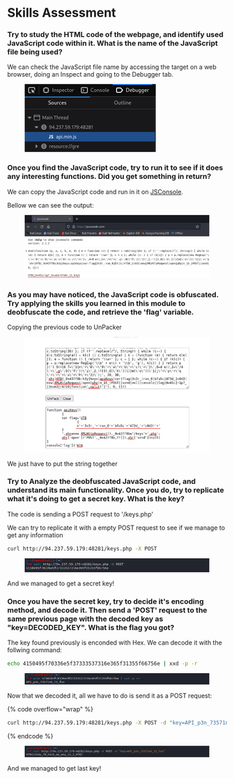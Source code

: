 # Skills Assessment

### Try to study the HTML code of the webpage, and identify used JavaScript code within it. What is the name of the JavaScript file being used?

We can check the JavaScript file name by accessing the target on a web browser, doing an Inspect and going to the Debugger tab.

<figure><img src="../../../.gitbook/assets/image (2) (1) (1) (1) (1) (1) (1) (1) (1) (1) (1) (1) (1) (1) (1) (1) (1) (1) (1) (1) (1) (1) (1) (1) (1) (1) (1) (1) (1) (1) (1) (1) (1) (1) (1) (1) (1).png" alt=""><figcaption></figcaption></figure>

### Once you find the JavaScript code, try to run it to see if it does any interesting functions. Did you get something in return?

We can copy the JavaScript code and run in it on [JSConsole](https://jsconsole.com/).

Bellow we can see the output:

<figure><img src="../../../.gitbook/assets/image (1) (1) (1) (1) (1) (1) (1) (1) (1) (1) (1) (1) (1) (1) (1) (1) (1) (1) (1) (1) (1) (1) (1) (1) (1) (1) (1) (1) (1) (1) (1) (1) (1) (1) (1) (1) (1) (1) (1).png" alt=""><figcaption></figcaption></figure>

### As you may have noticed, the JavaScript code is obfuscated. Try applying the skills you learned in this module to deobfuscate the code, and retrieve the 'flag' variable.

Copying the previous code to UnPacker

<figure><img src="../../../.gitbook/assets/image (3) (1) (1) (1) (1) (1) (1) (1) (1) (1) (1) (1) (1) (1) (1) (1) (1) (1) (1) (1) (1) (1) (1) (1) (1) (1) (1) (1) (1) (1).png" alt=""><figcaption></figcaption></figure>

We just have to put the string together

### Try to Analyze the deobfuscated JavaScript code, and understand its main functionality. Once you do, try to replicate what it's doing to get a secret key. What is the key?

The code is sending a POST request to '/keys.php'

We can try to replicate it with a empty POST request to see if we manage to get any information

```bash
curl http://94.237.59.179:48281/keys.php -X POST
```

<figure><img src="../../../.gitbook/assets/image (4) (1) (1) (1) (1) (1) (1) (1) (1) (1) (1) (1) (1) (1) (1) (1) (1) (1) (1) (1) (1) (1) (1) (1) (1) (1) (1) (1) (1).png" alt=""><figcaption></figcaption></figure>

And we managed to get a secret key!

### Once you have the secret key, try to decide it's encoding method, and decode it. Then send a 'POST' request to the same previous page with the decoded key as "key=DECODED\_KEY". What is the flag you got?

The key found previously is enconded with Hex. We can decode it with the follwing command:

```bash
echo 4150495f70336e5f37333537316e365f31355f66756e | xxd -p -r
```

<figure><img src="../../../.gitbook/assets/image (5) (1) (1) (1) (1) (1) (1) (1) (1) (1) (1) (1) (1) (1) (1) (1) (1) (1) (1) (1) (1) (1) (1) (1) (1).png" alt=""><figcaption></figcaption></figure>

Now that we decoded it, all we have to do is send it as a POST request:

{% code overflow="wrap" %}
```bash
curl http://94.237.59.179:48281/keys.php -X POST -d "key=API_p3n_73571n6_15_fun"
```
{% endcode %}

<figure><img src="../../../.gitbook/assets/image (6) (1) (1) (1) (1) (1) (1) (1) (1) (1) (1) (1) (1) (1) (1) (1) (1) (1).png" alt=""><figcaption></figcaption></figure>

And we managed to get last key!
